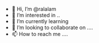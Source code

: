 - 👋 Hi, I’m @ralalam 
- 👀 I’m interested in ..
- 🌱 I’m currently learning 
- 💞️ I’m looking to collaborate on ....
- 📫 How to reach me ....

<!---
ralalam/ralalam is a ✨ special ✨ repository because its `README.md` (this file) appears on your GitHub profile.
You can click the Preview link to take a look at your changes.
--->
